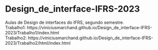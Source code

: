 # Design_de_interface-IFRS-2023
<div>
  Aulas de Design de interfaces do IFRS, segundo semestre.
</div>
<div>
  Trabalho1: https://viniciusmarchand.github.io/Design_de_interface-IFRS-2023/Trabalho1/index.html
</div>
<div>
  Trabalho2: https://viniciusmarchand.github.io/Design_de_interface-IFRS-2023/Trabalho2/html/index.html
</div>

